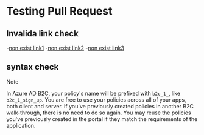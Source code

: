 # Testing Pull Request

## Invalida link check
-[non exist link1](../nonexisted1.md)
-[non exist link2](../nonexisted2.md)
-[non exist link3](../nonexisted3.md)

## syntax check
> [!NOTE]
> In Azure AD B2C, your policy's name will be prefixed with `b2c_1_`, like `b2c_1_sign_up`. You are free to use your policies across all of your apps, both client and server.  If you've previously created policies in another B2C walk-through, there is no need to do so again. You may reuse the policies you've previously created in the portal if they match the requirements of the application.

